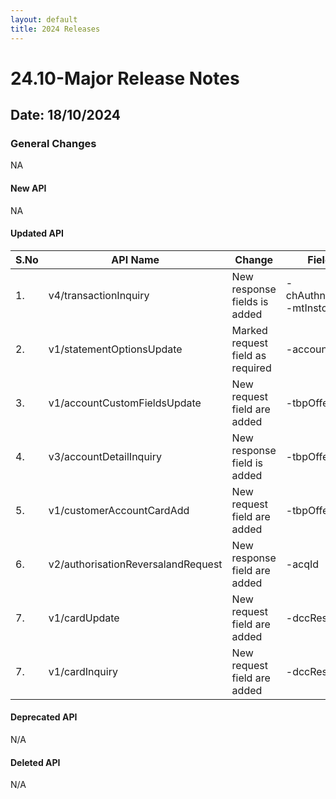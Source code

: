 ```yaml
---
layout: default
title: 2024 Releases
---
```

# 24.10-Major Release Notes

## Date: 18/10/2024

### General Changes

NA

#### New API

NA


#### Updated API
| S.No | API Name                           | Change                        | Fields                                                                                                                                                                                                                                                                                                                                                                   |
|------|------------------------------------|-------------------------------|--------------------------------------------------------------------------------------------------------------------------------------------------------------------------------------------------------------------------------------------------------------------------------------------------------------------------------------------------------------------------|
| 1.   | v4/transactionInquiry              | New response fields is added      | -chAuthnMethd, </br> -mtInstoreFlag                                                                 |
| 2.   | v1/statementOptionsUpdate          | Marked request field as required  | -account                                                                                            |
| 3.   | v1/accountCustomFieldsUpdate       | New request field are added       | -tbpOfferOpt                                                                                        |
| 4.   | v3/accountDetailInquiry            | New response field is added       | -tbpOfferOpt                                                                                        |
| 5.   | v1/customerAccountCardAdd          | New request field are added       | -tbpOfferOpt                                                                                        |
| 6.   | v2/authorisationReversalandRequest | New response field are added      | -acqId                                                                                              |
| 7.   | v1/cardUpdate                      | New request field are added       | -dccResInd                                                                                          |
| 7.   | v1/cardInquiry                     | New request field are added       | -dccResInd                                                                                          |



#### Deprecated API

N/A

#### Deleted API

N/A
